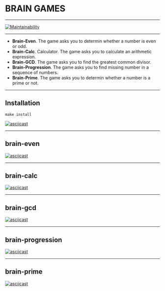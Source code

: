 # BRAIN GAMES

---

[![Maintainability](https://api.codeclimate.com/v1/badges/bacde5e8e47a04b257d5/maintainability)](https://codeclimate.com/github/Qnt/frontend-project-lvl1-detached/maintainability)

---

- **Brain-Even**. The game asks you to determin whether a number is even or odd.
- **Brain-Calc**. Calculator.
The game asks you to calculate an arithmetic expression.
- **Brain-GCD**. The game asks you to find the greatest common divisor.
- **Brain-Progression**. The game asks you to find missing number in a sequence of numbers.
- **Brain-Prime**. The game asks you to determin whether a number is a prime or not.

---

## Installation

`make install`

[![asciicast](https://asciinema.org/a/rGS9lxP1lVJ5nMsYmcOAoviIj.svg)](https://asciinema.org/a/rGS9lxP1lVJ5nMsYmcOAoviIj)

---

## brain-even

[![asciicast](https://asciinema.org/a/ez2fD4vMacVyJf4bnuWLVgfA7.svg)](https://asciinema.org/a/ez2fD4vMacVyJf4bnuWLVgfA7)

---

## brain-calc

[![asciicast](https://asciinema.org/a/VeediCZVWbCIp9070WLfGjnCs.svg)](https://asciinema.org/a/VeediCZVWbCIp9070WLfGjnCs)

---

## brain-gcd

[![asciicast](https://asciinema.org/a/Y7Rs03YQPwJbYhdjn51n2Fn2K.svg)](https://asciinema.org/a/Y7Rs03YQPwJbYhdjn51n2Fn2K)

---

## brain-progression

[![asciicast](https://asciinema.org/a/F2ZTqVV9mjyQ7DcjYMnscG2MQ.svg)](https://asciinema.org/a/F2ZTqVV9mjyQ7DcjYMnscG2MQ)

---

## brain-prime

[![asciicast](https://asciinema.org/a/XEXvn4LaWJ4ZB7c0Z6v29hiJW.svg)](https://asciinema.org/a/XEXvn4LaWJ4ZB7c0Z6v29hiJW)
